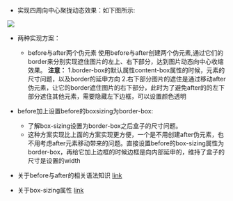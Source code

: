 - 实现四周向中心聚拢动态效果：如下图所示:
<img src='https://note.youdao.com/yws/api/personal/file/94F92B3E5B8347C7A57545B675C52D67?method=download&shareKey=5af66a38c757518f56c2bf27b21a903d' />

- 两种实现方案：
  - before与after两个伪元素
  使用before与after创建两个伪元素,通过它们的border来分别实现遮住图片的左上、右下部分，达到图片动态向中心收缩效果。
  <b>注意：</b>
     1.border-box的默认属性content-box属性的时候，元素的尺寸问题，以及border的延申方向
     2.右下部分图片的遮住是通过移动after伪元素，让它的border遮住图片的右下部分，此时为了避免after的的左下部分遮住其他元素，需要隐藏左下边框，可以设置颜色透明




- before加上设置before的boxsizing为border-box:
   - 了解box-sizing设置为border-box之后盒子的尺寸问题。
   - 这种方案实现比上面的方案实现更方便，一个是不用创建after伪元素，也不用考虑after元素移动带来的问题。直接设置before的box-sizing属性为border-box，再给它加上边框的时候边框是向内部延申的，维持了盒子的尺寸是设置的width

- 关于before与after的相关语法知识
[link](https://segmentfault.com/a/1190000003710082)
- 关于box-sizing属性
[link](http://note.youdao.com/noteshare?id=e6c263314bfd7204ca4f60b1fb92fa8c&sub=3B0162C439674112B02F2B8B5D9177D6)

